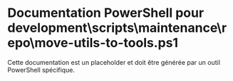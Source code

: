 # Documentation PowerShell pour development\scripts\maintenance\repo\move-utils-to-tools.ps1

Cette documentation est un placeholder et doit être générée par un outil PowerShell spécifique.
